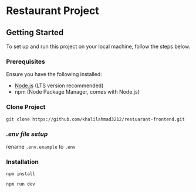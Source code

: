 # Restaurant Project

## Getting Started

To set up and run this project on your local machine, follow the steps below.

### Prerequisites

Ensure you have the following installed:

- [Node.js](https://nodejs.org/) (LTS version recommended)
- npm (Node Package Manager, comes with Node.js)

### Clone Project

`git clone https://github.com/khalilahmad3212/restuarant-frontend.git`

### *.env file setup*

rename `.env.example` to `.env `

### Installation

`npm install`

`npm run dev `
